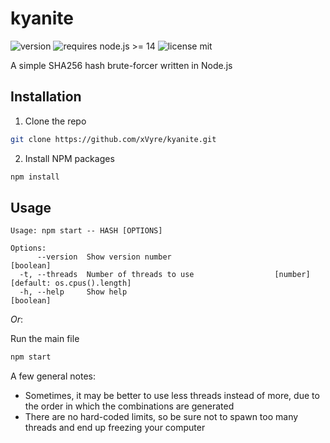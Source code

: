 # kyanite

![version](https://img.shields.io/github/package-json/v/xVyre/kyanite) ![requires node.js >= 14](https://img.shields.io/badge/requires%20node.js-%3E%3D14-yellowgreen) ![license mit](https://img.shields.io/github/license/xVyre/kyanite)

A simple SHA256 hash brute-forcer written in Node.js

## Installation

1. Clone the repo

```sh
git clone https://github.com/xVyre/kyanite.git
```

2. Install NPM packages

```sh
npm install
```

## Usage

```
Usage: npm start -- HASH [OPTIONS]

Options:
      --version  Show version number                                   [boolean]
  -t, --threads  Number of threads to use                  [number] [default: os.cpus().length]
  -h, --help     Show help                                             [boolean]
```

_Or_:

Run the main file

```sh
npm start
```

A few general notes:

- Sometimes, it may be better to use less threads instead of more, due to the order in which the combinations are generated
- There are no hard-coded limits, so be sure not to spawn too many threads and end up freezing your computer

